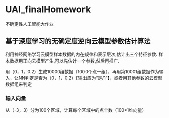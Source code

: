 # UAI_finalHomework
不确定性人工智能大作业

## 基于深度学习的无确定度逆向云模型参数估计算法
利用神经网络学习云模型样本数据的内在规律和表示层次,估计出三个特征参数. 样本数据用正向云模型产生,可以先估计一个参数,然后再推广.

用（0，1，0.2）生成10000组数据（1000个点一组），再用第10001组数据作为输入，让NN判定是否为（0，1，0.2）【输出应为“是/1”】，或者用其他参数的云模型数据组来判定
### 输入向量
从（-3，3）分为100个区域，计算每个区域中的点个数（100*1维向量）
